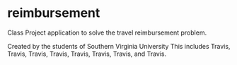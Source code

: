 # reimbursement
Class Project application to solve the travel reimbursement problem.

Created by the students of Southern Virginia University
This includes Travis, Travis, Travis, Travis, Travis, Travis, Travis, and Travis.